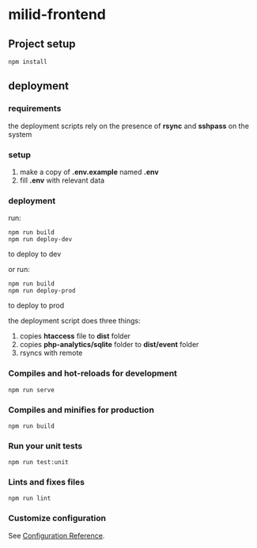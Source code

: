 # milid-frontend

## Project setup
```
npm install
```

## deployment

### requirements
the deployment scripts rely on the presence of **rsync** and **sshpass** on the system

### setup

1. make a copy of **.env.example** named **.env** 
2. fill **.env** with relevant data

### deployment

run:

```
npm run build 
npm run deploy-dev
```
to deploy to dev

or run:

```
npm run build
npm run deploy-prod
```
to deploy to prod

the deployment script does three things:
1. copies **htaccess** file to **dist** folder
2. copies **php-analytics/sqlite** folder to **dist/event** folder
3. rsyncs with remote

### Compiles and hot-reloads for development
```
npm run serve
```

### Compiles and minifies for production
```
npm run build
```

### Run your unit tests
```
npm run test:unit
```

### Lints and fixes files
```
npm run lint
```

### Customize configuration
See [Configuration Reference](https://cli.vuejs.org/config/).
